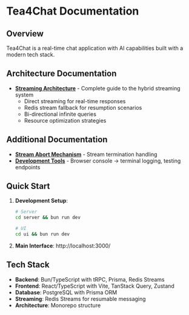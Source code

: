 # Tea4Chat Documentation

## Overview

Tea4Chat is a real-time chat application with AI capabilities built with a modern tech stack.

## Architecture Documentation

- **[Streaming Architecture](./STREAMING-ARCHITECTURE.md)** - Complete guide to the hybrid streaming system
  - Direct streaming for real-time responses
  - Redis stream fallback for resumption scenarios
  - Bi-directional infinite queries
  - Resource optimization strategies

## Additional Documentation

- **[Stream Abort Mechanism](./stream-abort-mechanism.md)** - Stream termination handling
- **[Development Tools](./DEVELOPMENT-TOOLS.md)** - Browser console → terminal logging, testing endpoints

## Quick Start

1. **Development Setup**:
   ```bash
   # Server
   cd server && bun run dev
   
   # UI  
   cd ui && bun run dev
   ```

2. **Main Interface**: http://localhost:3000/

## Tech Stack

- **Backend**: Bun/TypeScript with tRPC, Prisma, Redis Streams
- **Frontend**: React/TypeScript with Vite, TanStack Query, Zustand
- **Database**: PostgreSQL with Prisma ORM
- **Streaming**: Redis Streams for resumable messaging
- **Architecture**: Monorepo structure